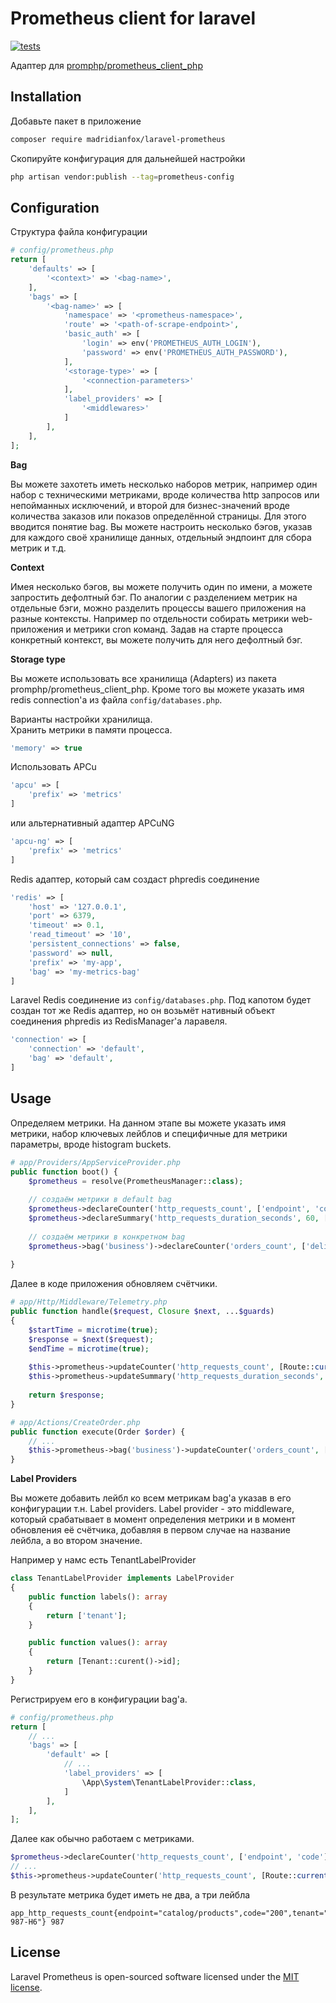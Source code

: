 # Prometheus client for laravel

[![tests](https://github.com/MadridianFox/laravel-prometheus/actions/workflows/tests.yml/badge.svg)](https://github.com/MadridianFox/laravel-prometheus/actions/workflows/tests.yml)

Адаптер для [promphp/prometheus_client_php](https://github.com/PromPHP/prometheus_client_php)

## Installation

Добавьте пакет в приложение
```bash
composer require madridianfox/laravel-prometheus
```

Скопируйте конфигурация для дальнейшей настройки
```bash
php artisan vendor:publish --tag=prometheus-config
```

## Configuration

Структура файла конфигурации

```php
# config/prometheus.php
return [
    'defaults' => [
        '<context>' => '<bag-name>',
    ],
    'bags' => [
        '<bag-name>' => [
            'namespace' => '<prometheus-namespace>',
            'route' => '<path-of-scrape-endpoint>',
            'basic_auth' => [
                'login' => env('PROMETHEUS_AUTH_LOGIN'),
                'password' => env('PROMETHEUS_AUTH_PASSWORD'),
            ],
            '<storage-type>' => [
                '<connection-parameters>'
            ],
            'label_providers' => [
                '<middlewares>'
            ]
        ],
    ],
];
```

**Bag**

Вы можете захотеть иметь несколько наборов метрик, например один набор с техническими метриками, вроде количества http запросов или непойманных исключений,
и второй для бизнес-значений вроде количества заказов или показов определённой страницы.
Для этого вводится понятие bag. 
Вы можете настроить несколько бэгов, указав для каждого своё хранилище данных, отдельный эндпоинт для сбора метрик и т.д.

**Context**

Имея несколько бэгов, вы можете получить один по имени, а можете запростить дефолтный бэг.
По аналогии с разделением метрик на отдельные бэги, можно разделить процессы вашего приложения на разные контексты.
Например по отдельности собирать метрики web-приложения и метрики cron команд.
Задав на старте процесса конкретный контекст, вы можете получить для него дефолтный бэг. 

**Storage type**

Вы можете использовать все хранилища (Adapters) из пакета promphp/prometheus_client_php. Кроме того вы можете указать имя
redis connection'a из файла `config/databases.php`.

Варианты настройки хранилища.  
Хранить метрики в памяти процесса.
```php
'memory' => true
```
Использовать APCu
```php
'apcu' => [
    'prefix' => 'metrics'
]
```
или альтернативный адаптер APCuNG
```php
'apcu-ng' => [
    'prefix' => 'metrics'
]
```
Redis адаптер, который сам создаст phpredis соединение
```php
'redis' => [
    'host' => '127.0.0.1',
    'port' => 6379,
    'timeout' => 0.1,
    'read_timeout' => '10',
    'persistent_connections' => false,
    'password' => null,
    'prefix' => 'my-app',
    'bag' => 'my-metrics-bag'
]
```
Laravel Redis соединение из `config/databases.php`. Под капотом будет создан тот же Redis адаптер,
но он возьмёт нативный объект соединения phpredis из RedisManager'a ларавеля.
```php
'connection' => [
    'connection' => 'default',
    'bag' => 'default',
]
```
## Usage

Определяем метрики. На данном этапе вы можете указать имя метрики, набор ключевых лейблов и специфичные для метрики параметры, вроде histogram buckets.
```php
# app/Providers/AppServiceProvider.php
public function boot() {
    $prometheus = resolve(PrometheusManager::class);
    
    // создаём метрики в default bag
    $prometheus->declareCounter('http_requests_count', ['endpoint', 'code']);
    $prometheus->declareSummary('http_requests_duration_seconds', 60, [0.5, 0.95, 0.99]);
    
    // создаём метрики в конкретном bag
    $prometheus->bag('business')->declareCounter('orders_count', ['delivery_type', 'payment_method'])
    
}
```
Далее в коде приложения обновляем счётчики.
```php
# app/Http/Middleware/Telemetry.php
public function handle($request, Closure $next, ...$guards)
{
    $startTime = microtime(true);
    $response = $next($request);
    $endTime = microtime(true);
    
    $this->prometheus->updateCounter('http_requests_count', [Route::current()?->uri, $response->status()]);
    $this->prometheus->updateSummary('http_requests_duration_seconds', [], $endTime - $startTime);
    
    return $response;
}

# app/Actions/CreateOrder.php
public function execute(Order $order) {
    // ...
    $this->prometheus->bag('business')->updateCounter('orders_count', [$order->delivery_type, $order->payment_method]);
}
```

**Label Providers**

Вы можете добавить лейбл ко всем метрикам bag'a указав в его конфигурации т.н. Label providers. Label provider - это middleware,
который срабатывает в момент определения метрики и в момент обновления её счётчика, добавляя в первом случае на название лейбла, 
а во втором значение.  

Например у намс есть TenantLabelProvider
```php
class TenantLabelProvider implements LabelProvider
{
    public function labels(): array
    {
        return ['tenant'];
    }

    public function values(): array
    {
        return [Tenant::curent()->id];
    }
}
```
Регистрируем его в конфигурации bag'a.
```php
# config/prometheus.php
return [
    // ...
    'bags' => [
        'default' => [
            // ...
            'label_providers' => [
                \App\System\TenantLabelProvider::class,
            ]
        ],
    ],
];
```
Далее как обычно работаем с метриками.
```php
$prometheus->declareCounter('http_requests_count', ['endpoint', 'code']);
// ...
$this->prometheus->updateCounter('http_requests_count', [Route::current()?->uri, $response->status()]);
```
В результате метрика будет иметь не два, а три лейбла
```
app_http_requests_count{endpoint="catalog/products",code="200",tenant="JBZ-987-H6"} 987
```

## License
Laravel Prometheus is open-sourced software licensed under the [MIT license](LICENSE.md).